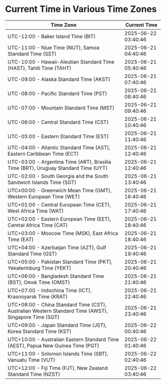 # Current Time in Various Time Zones

| Time Zone | Current Time |
|-----------|--------------|
| UTC-12:00 - Baker Island Time (BIT) | 2025-06-22 03:40:46 |
| UTC-11:00 - Niue Time (NUT), Samoa Standard Time (SST) | 2025-06-21 04:40:46 |
| UTC-10:00 - Hawaii-Aleutian Standard Time (HAST), Tahiti Time (TAHT) | 2025-06-21 05:40:46 |
| UTC-09:00 - Alaska Standard Time (AKST) | 2025-06-21 07:40:46 |
| UTC-08:00 - Pacific Standard Time (PST) | 2025-06-21 08:40:46 |
| UTC-07:00 - Mountain Standard Time (MST) | 2025-06-21 09:40:46 |
| UTC-06:00 - Central Standard Time (CST) | 2025-06-21 10:40:46 |
| UTC-05:00 - Eastern Standard Time (EST) | 2025-06-21 11:40:46 |
| UTC-04:00 - Atlantic Standard Time (AST), Eastern Caribbean Time (ECT) | 2025-06-21 12:40:46 |
| UTC-03:00 - Argentina Time (ART), Brasília Time (BRT), Uruguay Standard Time (UYT) | 2025-06-21 12:40:46 |
| UTC-02:00 - South Georgia and the South Sandwich Islands Time (SGT) | 2025-06-21 13:40:46 |
| UTC±00:00 - Greenwich Mean Time (GMT), Western European Time (WET) | 2025-06-21 16:40:46 |
| UTC+01:00 - Central European Time (CET), West Africa Time (WAT) | 2025-06-21 17:40:46 |
| UTC+02:00 - Eastern European Time (EET), Central Africa Time (CAT) | 2025-06-21 18:40:46 |
| UTC+03:00 - Moscow Time (MSK), East Africa Time (EAT) | 2025-06-21 18:40:46 |
| UTC+04:00 - Azerbaijan Time (AZT), Gulf Standard Time (GST) | 2025-06-21 19:40:46 |
| UTC+05:00 - Pakistan Standard Time (PKT), Yekaterinburg Time (YEKT) | 2025-06-21 20:40:46 |
| UTC+06:00 - Bangladesh Standard Time (BST), Omsk Time (OMST) | 2025-06-21 21:40:46 |
| UTC+07:00 - Indochina Time (ICT), Krasnoyarsk Time (KRAT) | 2025-06-21 22:40:46 |
| UTC+08:00 - China Standard Time (CST), Australian Western Standard Time (AWST), Singapore Time (SGT) | 2025-06-21 23:40:46 |
| UTC+09:00 - Japan Standard Time (JST), Korea Standard Time (KST) | 2025-06-22 00:40:46 |
| UTC+10:00 - Australian Eastern Standard Time (AEST), Papua New Guinea Time (PGT) | 2025-06-22 01:40:46 |
| UTC+11:00 - Solomon Islands Time (SBT), Vanuatu Time (VUT) | 2025-06-22 02:40:46 |
| UTC+12:00 - Fiji Time (FJT), New Zealand Standard Time (NZST) | 2025-06-22 03:40:46 |
